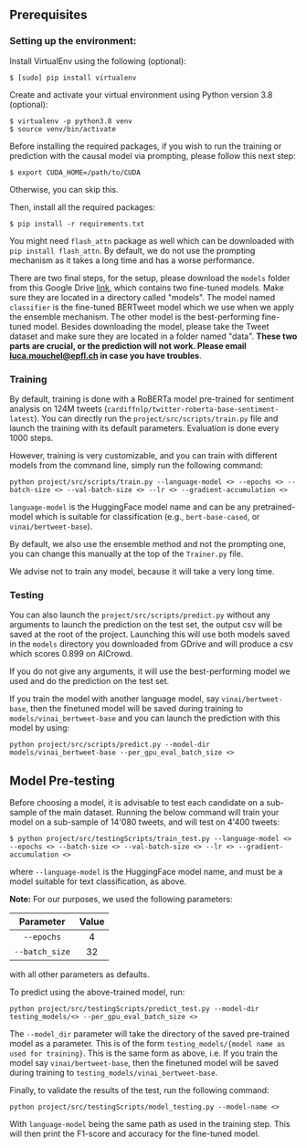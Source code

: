 ## Prerequisites

### Setting up the environment:
Install VirtualEnv using the following (optional):

```shell
$ [sudo] pip install virtualenv
```

Create and activate your virtual environment using Python version 3.8 (optional):

```shell
$ virtualenv -p python3.8 venv
$ source venv/bin/activate
```

Before installing the required packages, if you wish to run the training or prediction with the causal model via prompting, please follow this next step:
```
$ export CUDA_HOME=/path/to/CUDA
```
Otherwise, you can skip this.

Then, install all the required packages:
```shell
$ pip install -r requirements.txt
```
You might need `flash_attn` package as well which can be downloaded with `pip install flash_attn`.
By default, we do not use the prompting mechanism as it takes a long time and has a worse performance.

There are two final steps, for the setup, please download the `models` folder from this Google Drive [link](https://drive.google.com/drive/folders/1l3aLZKx6CEmrw2CkTRApKoM39RnwrjU8?usp=drive_link), which contains two fine-tuned models. Make sure they are located in a directory called "models". The model named `classifier` is the fine-tuned BERTweet model which we use when we apply the ensemble mechanism. The other model is the best-performing fine-tuned model. Besides downloading the model, please take the Tweet dataset and make sure they are located in a folder named "data". __These two parts are crucial, or the prediction will not work. Please email luca.mouchel@epfl.ch in case you have troubles__.

### Training 
By default, training is done with a RoBERTa model pre-trained for sentiment analysis on 124M tweets (`cardiffnlp/twitter-roberta-base-sentiment-latest`). You can directly run the `project/src/scripts/train.py` file and launch the training with its default parameters. Evaluation is done every 1000 steps.

However, training is very customizable, and you can train with different models from the command line, simply run the following command:
```
python project/src/scripts/train.py --language-model <> --epochs <> --batch-size <> --val-batch-size <> --lr <> --gradient-accumulation <>
```  
`language-model` is the HuggingFace model name and can be any pretrained-model which is suitable for classification (e.g., `bert-base-cased`, or `vinai/bertweet-base`).

By default, we also use the ensemble method and not the prompting one, you can change this manually at the top of the `Trainer.py` file.

We advise not to train any model, because it will take a very long time.
### Testing
You can also launch the `project/src/scripts/predict.py` without any arguments to launch the prediction on the test set, the output csv will be saved at the root of the project. Launching this will use both models saved in the `models` directory you downloaded from GDrive and will produce a csv which scores 0.899 on AICrowd.

If you do not give any arguments, it will use the best-performing model we used and do the prediction on the test set. 

If you train the model with another language model, say `vinai/bertweet-base`, then the finetuned model will be saved during training to `models/vinai_bertweet-base` and you can launch the prediction with this model by using: 

```
python project/src/scripts/predict.py --model-dir models/vinai_bertweet-base --per_gpu_eval_batch_size <>
```

## Model Pre-testing

Before choosing a model, it is advisable to test each candidate on a sub-sample of the main dataset. Running the below command will train your model on a sub-sample of 14'080 tweets, and will test on 4'400 tweets:

```shell
$ python project/src/testingScripts/train_test.py --language-model <> --epochs <> --batch-size <> --val-batch-size <> --lr <> --gradient-accumulation <>
```
where ```--language-model``` is the HuggingFace model name, and must be a model suitable for text classification, as above.

**Note:** For our purposes, we used the following parameters:

| Parameter          | Value  |
|:------------------:|:------:|
|```--epochs```      |  4     |
|```--batch_size```  | 32     |

with all other parameters as defaults.

To predict using the above-trained model, run:

```
python project/src/testingScripts/predict_test.py --model-dir testing_models/<> --per_gpu_eval_batch_size <>
```

The ```--model_dir``` parameter will take the directory of the saved pre-trained model as a parameter. This is of the form ```testing_models/{model name as used for training}```. This is the same form as above, i.e. If you train the model say `vinai/bertweet-base`, then the finetuned model will be saved during training to `testing_models/vinai_bertweet-base`.

Finally, to validate the results of the test, run the following command:

```
python project/src/testingScripts/model_testing.py --model-name <>
```

With ```language-model``` being the same path as used in the training step. This will then print the F1-score and accuracy for the fine-tuned model.

